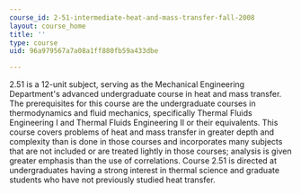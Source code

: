 ```yaml
---
course_id: 2-51-intermediate-heat-and-mass-transfer-fall-2008
layout: course_home
title: ''
type: course
uid: 96a979567a7a08a1ff880fb59a433dbe

---
```

2.51 is a 12-unit subject, serving as the Mechanical Engineering Department's advanced undergraduate course in heat and mass transfer. The prerequisites for this course are the undergraduate courses in thermodynamics and fluid mechanics, specifically Thermal Fluids Engineering I and Thermal Fluids Engineering II or their equivalents. This course covers problems of heat and mass transfer in greater depth and complexity than is done in those courses and incorporates many subjects that are not included or are treated lightly in those courses; analysis is given greater emphasis than the use of correlations. Course 2.51 is directed at undergraduates having a strong interest in thermal science and graduate students who have not previously studied heat transfer.
